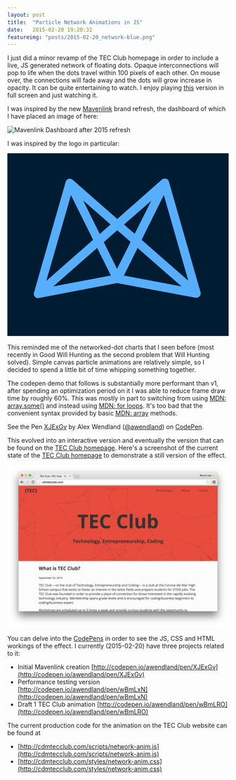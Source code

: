 ```yaml
---
layout: post
title:  "Particle Network Animations in JS"
date:   2015-02-20 19:20:32
featureimg: "posts/2015-02-20_network-blue.png"
---
```


I just did a minor revamp of the TEC Club homepage in order to include a live, JS generated network of floating dots. Opaque interconnections will pop to life when the dots travel within 100 pixels of each other. On mouse over, the connections will fade away and the dots will grow increase in opacity. It can be quite entertaining to watch. I enjoy playing [this](http://s.codepen.io/awendland/debug/XJExGv?) version in full screen and just watching it.

I was inspired by the new [Mavenlink](http://mavenlink.com) brand refresh, the dashboard of which I have placed an image of here:

![Mavenlink Dashboard after 2015 refresh](http://www.motocms.com/wp-content/uploads/2015/02/mavelink.jpg)<!--break--> 

I was inspired by the logo in particular:

![Mavenlink Dashboard logo closeup](/img/posts/2015-02-20_mavenlink-logo.png)

This reminded me of the networked-dot charts that I seen before (most recently in Good Will Hunting as the second problem that Will Hunting solved). Simple canvas particle animations are relatively simple, so I decided to spend a little bit of time whipping something together.

The codepen demo that follows is substantially more performant than v1, after spending an optimization period on it I was able to reduce frame draw time by roughly 60%. This was mostly in part to switching from using [MDN: array.some()](https://developer.mozilla.org/en-US/docs/Web/JavaScript/Reference/Global_Objects/Array/some) and instead using [MDN: for loops](https://developer.mozilla.org/en-US/docs/Web/JavaScript/Reference/Statements/for). It's too bad that the convenient syntax provided by basic [MDN: array](https://developer.mozilla.org/en-US/docs/Web/JavaScript/Reference/Global_Objects/Array) methods.

<p data-height="424" data-theme-id="0" data-slug-hash="XJExGv" data-default-tab="result" data-user="awendland" class='codepen'>See the Pen <a href='http://codepen.io/awendland/pen/XJExGv/'>XJExGv</a> by Alex Wendland (<a href='http://codepen.io/awendland'>@awendland</a>) on <a href='http://codepen.io'>CodePen</a>.</p>
<script async src="//assets.codepen.io/assets/embed/ei.js"></script>

This evolved into an interactive version and eventually the version that can be found on the [TEC Club homepage](http://cdmtecclub.com). Here's a screenshot of the current state of the [TEC Club homepage](http://cdmtecclub.com) to demonstrate a still version of the effect.

[![TEC Club homepage w/ Particle Network Animation](/img/posts/2015-02-20_network-cdmtecclub-homepage.png)](http://cdmtecclub.com)

You can delve into the [CodePens](http://codepen.io) in order to see the JS, CSS and HTML workings of the effect. I currently (2015-02-20) have three projects related to it:

- Initial Mavenlink creation [http://codepen.io/awendland/pen/XJExGv](http://codepen.io/awendland/pen/XJExGv)
- Performance testing version [http://codepen.io/awendland/pen/wBmLxN](http://codepen.io/awendland/pen/wBmLxN)
- Draft 1 TEC Club animation [http://codepen.io/awendland/pen/wBmLRO](http://codepen.io/awendland/pen/wBmLRO)

The current production code for the animation on the TEC Club website can be found at

- [http://cdmtecclub.com/scripts/network-anim.js](http://cdmtecclub.com/scripts/network-anim.js)
- [http://cdmtecclub.com/styles/network-anim.css](http://cdmtecclub.com/styles/network-anim.css)